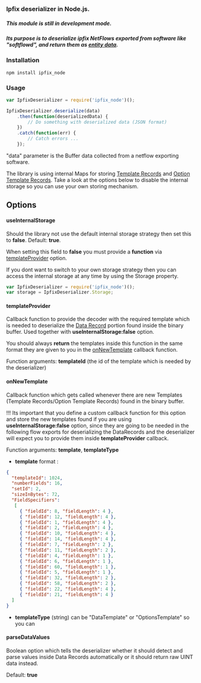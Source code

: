 ### Ipfix deserializer in Node.js.

##### This module is still in development mode.
##### Its purpose is to deserialize ipfix NetFlows exported from software like "softflowd", and return them as [entity data](https://www.iana.org/assignments/ipfix/ipfix.xhtml).

### **Installation**
```
npm install ipfix_node
```

### Usage
```javascript
var IpfixDeserializer = require('ipfix_node')();

IpfixDeserializer.deserialize(data)
    .then(function(deserializedData) {
        // Do something with deserialized data (JSON format)
    })
    .catch(function(err) {
        // Catch errors ...
    });

```

"data" parameter is the Buffer data collected from a netflow exporting software.

The library is using internal Maps for storing [Template Records](https://tools.ietf.org/html/rfc7011#section-3.4.1) and [Option Template Records](https://tools.ietf.org/html/rfc7011#section-3.4.2). Take a look at the options below to disable the internal storage so you can use your own storing mechanism. 

Options
----
#### useInternalStorage 

Should the library not use the default internal storage strategy then set this to <b>false</b>.
Default: <b>true</b>.

When setting this field to <b>false</b> you must provide a <b>function</b> via [templateProvider](#templateProvider) option.

If you dont want to switch to your own storage strategy then you can access the internal storage at any time by using the Storage property.

```javascript
var IpfixDeserializer = require('ipfix_node')();
var storage = IpfixDeserializer.Storage;
```

#### templateProvider

Callback function to provide the decoder with the required template which is needed to deserialize the [Data Record](https://tools.ietf.org/html/rfc7011#section-3.4.3) portion found inside the binary buffer. Used together with <b>useInternalStorage:false</b> option.

You should always <b>return</b> the templates inside this function in the same format they are given to you in the [onNewTemplate](#onNewTemplate) callback function.

Function arguments: <b>templateId</b> (the id of the template which is needed by the deserializer) 

#### onNewTemplate

Callback function which gets called whenever there are new Templates (Template Records/Option Template Records) found in the binary buffer.

!!! Its important that you define a custom callback function for this option and store the new templates found if you are using <b>useInternalStorage:false</b> option, since they are going to be needed in the following flow exports for deserializing the DataRecords and the deserializer will expect you to provide them inside <b>templateProvider</b> callback. 

Function arguments: <b>template</b>, <b>templateType</b>

- <b>template</b> format :
```json
{
  "templateId": 1024,
  "numberFields": 16,
  "setId": 2,
  "sizeInBytes": 72,
  "FieldSpecifiers": 
   [ 
     { "fieldId": 8, "fieldLength": 4 },
     { "fieldId": 12, "fieldLength": 4 },
     { "fieldId": 1, "fieldLength": 4 },
     { "fieldId": 2, "fieldLength": 4 },
     { "fieldId": 10, "fieldLength": 4 },
     { "fieldId": 14, "fieldLength": 4 },
     { "fieldId": 7, "fieldLength": 2 },
     { "fieldId": 11, "fieldLength": 2 },
     { "fieldId": 4, "fieldLength": 1 },
     { "fieldId": 6, "fieldLength": 1 },
     { "fieldId": 60, "fieldLength": 1 },
     { "fieldId": 5, "fieldLength": 1 },
     { "fieldId": 32, "fieldLength": 2 },
     { "fieldId": 58, "fieldLength": 2 },
     { "fieldId": 22, "fieldLength": 4 },
     { "fieldId": 21, "fieldLength": 4 } 
  ]
}
```

- <b>templateType</b> (string) can be "DataTemplate" or "OptionsTemplate" so you can  

#### parseDataValues

Boolean option which tells the deserializer whether it should detect and parse values inside Data Records automatically or it should return raw UINT data instead.

Default: <b>true</b>
